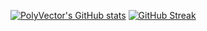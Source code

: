 [![PolyVector's GitHub stats](https://github-readme-stats.vercel.app/api?username=PolyVector&theme=catppuccin-mocha)](https://github.com/anuraghazra/github-readme-stats)
[![GitHub Streak](https://streak-stats.demolab.com?user=PolyVectors&theme=catppuccin-mocha)](https://git.io/streak-stats)
